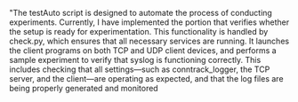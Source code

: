 "The testAuto script is designed to automate the process of conducting experiments. Currently, I have implemented the portion that verifies whether the setup is ready for experimentation. This functionality is handled by check.py, which ensures that all necessary services are running. It launches the client programs on both TCP and UDP client devices, and performs a sample experiment to verify that syslog is functioning correctly. This includes checking that all settings—such as conntrack_logger, the TCP server, and the client—are operating as expected, and that the log files are being properly generated and monitored
